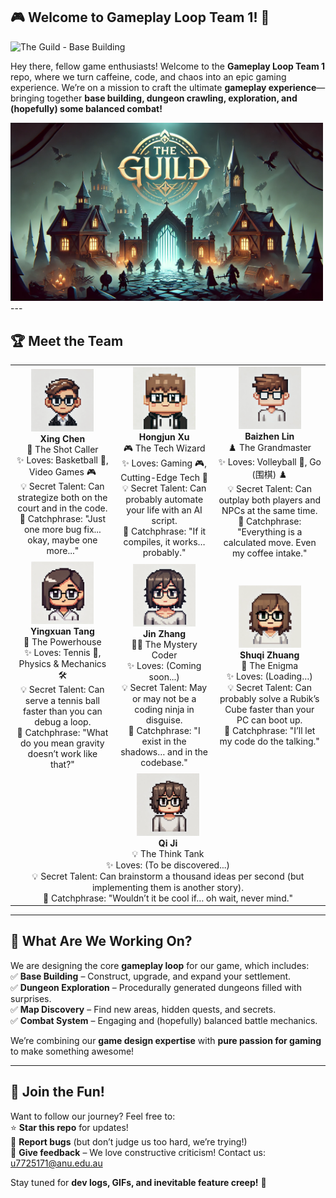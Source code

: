 ## 🎮 Welcome to **Gameplay Loop Team 1**! 🚀  
![The Guild - Base Building](https://media.giphy.com/media/26tOZ42Mg6pbTUPHW/giphy.gif)

Hey there, fellow game enthusiasts! Welcome to the **Gameplay Loop Team 1** repo, where we turn caffeine, code, and chaos into an epic gaming experience. We’re on a mission to craft the ultimate **gameplay experience**—bringing together **base building, dungeon crawling, exploration, and (hopefully) some balanced combat!**  

<img src="./PageAssets/pic_01.jpg" alt="Game Dev Banner" width="500">
---

## 🏆 Meet the Team  

<div align="center">

<table>
  <tr>
    <td align="center"><img src="./PageAssets/pic_Xing.png" width="100px;"><br/><b>Xing Chen</b><br/> 🏀 The Shot Caller<br/>✨ Loves: Basketball 🏀, Video Games 🎮<br/>💡 Secret Talent: Can strategize both on the court and in the code.<br/>🎤 Catchphrase: "Just one more bug fix... okay, maybe one more..."</td>
    <td align="center"><img src="./PageAssets/pic_Hongjun.png" width="100px;"><br/><b>Hongjun Xu</b><br/> 🎮 The Tech Wizard<br/>✨ Loves: Gaming 🎮, Cutting-Edge Tech 🧠<br/>💡 Secret Talent: Can probably automate your life with an AI script.<br/>🎤 Catchphrase: "If it compiles, it works… probably."</td>
    <td align="center"><img src="./PageAssets/pic_Baizhen.png" width="100px;"><br/><b>Baizhen Lin</b><br/> ♟️ The Grandmaster<br/>✨ Loves: Volleyball 🏐, Go (围棋) ♟️<br/>💡 Secret Talent: Can outplay both players and NPCs at the same time.<br/>🎤 Catchphrase: "Everything is a calculated move. Even my coffee intake."</td>
  </tr>
  <tr>
    <td align="center"><img src="./PageAssets/pic_Yingxuan.jpg" width="100px;"><br/><b>Yingxuan Tang</b><br/> 🎾 The Powerhouse<br/>✨ Loves: Tennis 🎾, Physics & Mechanics 🛠️<br/>💡 Secret Talent: Can serve a tennis ball faster than you can debug a loop.<br/>🎤 Catchphrase: "What do you mean gravity doesn’t work like that?"</td>
    <td align="center"><img src="./PageAssets/pic_Jin.jpg" width="100px;"><br/><b>Jin Zhang</b><br/> 🕵️‍♂️ The Mystery Coder<br/>✨ Loves: (Coming soon...)<br/>💡 Secret Talent: May or may not be a coding ninja in disguise.<br/>🎤 Catchphrase: "I exist in the shadows… and in the codebase."</td>
    <td align="center"><img src="./PageAssets/pic_Shuqi.jpg" width="100px;"><br/><b>Shuqi Zhuang</b><br/> 🤔 The Enigma<br/>✨ Loves: (Loading…)<br/>💡 Secret Talent: Can probably solve a Rubik’s Cube faster than your PC can boot up.<br/>🎤 Catchphrase: "I’ll let my code do the talking."</td>
  </tr>
  <tr>
    <td align="center" colspan="3"><img src="./PageAssets/pic_Qi.png" width="100px;"><br/><b>Qi Ji</b><br/> 💡 The Think Tank<br/>✨ Loves: (To be discovered...)<br/>💡 Secret Talent: Can brainstorm a thousand ideas per second (but implementing them is another story).<br/>🎤 Catchphrase: "Wouldn’t it be cool if… oh wait, never mind."</td>
  </tr>
</table>
</div>

---

## 🎯 What Are We Working On?  

We are designing the core **gameplay loop** for our game, which includes:  
✅ **Base Building** – Construct, upgrade, and expand your settlement.  
✅ **Dungeon Exploration** – Procedurally generated dungeons filled with surprises.  
✅ **Map Discovery** – Find new areas, hidden quests, and secrets.  
✅ **Combat System** – Engaging and (hopefully) balanced battle mechanics.  

We’re combining our **game design expertise** with **pure passion for gaming** to make something awesome!  

---

## 🤝 Join the Fun!  

Want to follow our journey? Feel free to:  
⭐ **Star this repo** for updates!  
🐛 **Report bugs** (but don’t judge us too hard, we’re trying!)  
💬 **Give feedback** – We love constructive criticism! Contact us: u7725171@anu.edu.au

Stay tuned for **dev logs, GIFs, and inevitable feature creep!** 🚀